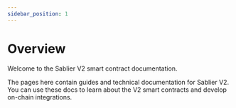 ```yaml
---
sidebar_position: 1
---
```


# Overview

Welcome to the Sablier V2 smart contract documentation.

The pages here contain guides and technical documentation for Sablier V2. You can use these docs to learn about the V2
smart contracts and develop on-chain integrations.
